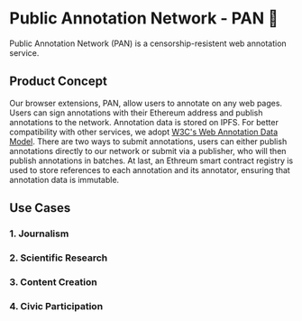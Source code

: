 # Public Annotation Network - PAN 🥘

Public Annotation Network (PAN) is a censorship-resistent web annotation service.

## Product Concept

Our browser extensions, PAN, allow users to annotate on any web pages. Users can sign annotations with their Ethereum address and publish annotations to the network. Annotation data is stored on IPFS. For better compatibility with other services, we adopt [W3C's Web Annotation Data Model](https://www.w3.org/TR/annotation-model/). There are two ways to submit annotations, users can either publish annotations directly to our network or submit via a publisher, who will then publish annotations in batches. At last, an Ethreum smart contract registry is used to store references to each annotation and its annotator, ensuring that annotation data is immutable.

## Use Cases

### 1. Journalism

### 2. Scientific Research

### 3. Content Creation

### 4. Civic Participation
